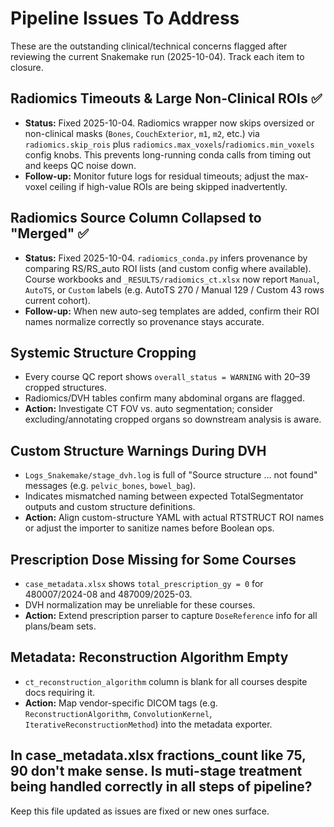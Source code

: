 # Pipeline Issues To Address

These are the outstanding clinical/technical concerns flagged after reviewing the current Snakemake run (2025-10-04). Track each item to closure.

## Radiomics Timeouts & Large Non-Clinical ROIs ✅
- **Status:** Fixed 2025-10-04. Radiomics wrapper now skips oversized or non-clinical masks (`Bones`, `CouchExterior`, `m1`, `m2`, etc.) via `radiomics.skip_rois` plus `radiomics.max_voxels`/`radiomics.min_voxels` config knobs. This prevents long-running conda calls from timing out and keeps QC noise down.
- **Follow-up:** Monitor future logs for residual timeouts; adjust the max-voxel ceiling if high-value ROIs are being skipped inadvertently.

## Radiomics Source Column Collapsed to "Merged" ✅
- **Status:** Fixed 2025-10-04. `radiomics_conda.py` infers provenance by comparing RS/RS_auto ROI lists (and custom config where available). Course workbooks and `_RESULTS/radiomics_ct.xlsx` now report `Manual`, `AutoTS`, or `Custom` labels (e.g. AutoTS 270 / Manual 129 / Custom 43 rows current cohort).
- **Follow-up:** When new auto-seg templates are added, confirm their ROI names normalize correctly so provenance stays accurate.

## Systemic Structure Cropping
- Every course QC report shows `overall_status = WARNING` with 20–39 cropped structures.
- Radiomics/DVH tables confirm many abdominal organs are flagged.
- **Action:** Investigate CT FOV vs. auto segmentation; consider excluding/annotating cropped organs so downstream analysis is aware.

## Custom Structure Warnings During DVH
- `Logs_Snakemake/stage_dvh.log` is full of "Source structure ... not found" messages (e.g. `pelvic_bones`, `bowel_bag`).
- Indicates mismatched naming between expected TotalSegmentator outputs and custom structure definitions.
- **Action:** Align custom-structure YAML with actual RTSTRUCT ROI names or adjust the importer to sanitize names before Boolean ops.

## Prescription Dose Missing for Some Courses
- `case_metadata.xlsx` shows `total_prescription_gy = 0` for 480007/2024-08 and 487009/2025-03.
- DVH normalization may be unreliable for these courses.
- **Action:** Extend prescription parser to capture `DoseReference` info for all plans/beam sets.

## Metadata: Reconstruction Algorithm Empty
- `ct_reconstruction_algorithm` column is blank for all courses despite docs requiring it.
- **Action:** Map vendor-specific DICOM tags (e.g. `ReconstructionAlgorithm`, `ConvolutionKernel`, `IterativeReconstructionMethod`) into the metadata exporter.

## In case_metadata.xlsx fractions_count like 75, 90  don't make sense. Is muti-stage treatment being handled correctly in all steps of pipeline?

Keep this file updated as issues are fixed or new ones surface.
